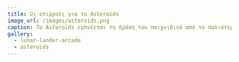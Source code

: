 ```yaml
---
title: Οι επιρροές για το Asteroids
image_url: /images/asteroids.png
caption: Το Asteroids εμπνέεται τη δράση του παιχνιδιού από το παλιότερο Space War, αλλά το λογισμικό διάδρασης του βασίζεται στο αρκετά διαφορετικό Lunar Lander.
gallery:
  - lunar-lander-arcade
  - asteroids
---
```

    
